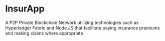 # InsurApp
A P2P Private Blockchain Network utilizing technologies such as Hyperledger Fabric and Node.JS that facilitate paying insurance premiums and making claims where appropriate
